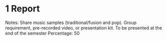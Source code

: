 # 1 Report

Notes: Share music samples (traditional/fusion and pop). Group requirement, pre-recorded video, or presentation kit. To be presented at the end of the semester
Percentage: 50